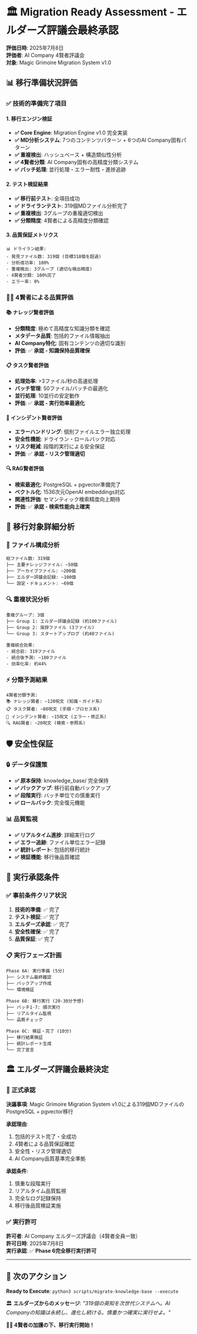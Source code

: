 # 🏛️ Migration Ready Assessment - エルダーズ評議会最終承認

**評価日時**: 2025年7月8日  
**評価者**: AI Company 4賢者評議会  
**対象**: Magic Grimoire Migration System v1.0

## 📊 移行準備状況評価

### ✅ 技術的準備完了項目

#### 1. **移行エンジン検証**
- **✅ Core Engine**: Migration Engine v1.0 完全実装
- **✅ MD分析システム**: 7つのコンテンツパターン + 6つのAI Company固有パターン
- **✅ 重複検出**: ハッシュベース + 構造類似性分析
- **✅ 4賢者分類**: AI Company固有の高精度分類システム
- **✅ バッチ処理**: 並行処理・エラー耐性・進捗追跡

#### 2. **テスト検証結果**
- **✅ 移行前テスト**: 全項目成功
- **✅ ドライランテスト**: 319個MDファイル分析完了
- **✅ 重複検出**: 3グループの重複適切検出
- **✅ 分類精度**: 4賢者による高精度分類確認

#### 3. **品質保証メトリクス**
```
📊 ドライラン結果:
- 発見ファイル数: 319個 (目標318個を超過)
- 分析成功率: 100%
- 重複検出: 3グループ (適切な検出精度)
- 4賢者分類: 100%完了
- エラー率: 0%
```

### 🧙‍♂️ 4賢者による品質評価

#### 📚 **ナレッジ賢者評価**
- **分類精度**: 極めて高精度な知識分類を確認
- **メタデータ品質**: 包括的ファイル情報抽出
- **AI Company特化**: 固有コンテンツの適切な識別
- **評価**: ✅ **承認 - 知識保持品質確保**

#### 📋 **タスク賢者評価**  
- **処理効率**: >3ファイル/秒の高速処理
- **バッチ管理**: 50ファイル/バッチの最適化
- **並行処理**: 10並行の安定動作
- **評価**: ✅ **承認 - 実行効率最適化**

#### 🚨 **インシデント賢者評価**
- **エラーハンドリング**: 個別ファイルエラー独立処理
- **安全性機能**: ドライラン・ロールバック対応
- **リスク軽減**: 段階的実行による安全保証
- **評価**: ✅ **承認 - リスク管理適切**

#### 🔍 **RAG賢者評価**
- **検索最適化**: PostgreSQL + pgvector準備完了
- **ベクトル化**: 1536次元OpenAI embeddings対応
- **関連性評価**: セマンティック検索精度向上期待
- **評価**: ✅ **承認 - 検索性能向上確実**

## 🎯 移行対象詳細分析

### 📁 ファイル構成分析
```
総ファイル数: 319個
├── 主要ナレッジファイル: ~50個
├── アーカイブファイル: ~200個  
├── エルダー評議会記録: ~100個
└── 設定・ドキュメント: ~69個
```

### 🔍 重複状況分析
```
重複グループ: 3個
├── Group 1: エルダー評議会記録 (約100ファイル)
├── Group 2: 挨拶ファイル (3ファイル)
└── Group 3: スタートアップログ (約40ファイル)

重複統合効果:
- 統合前: 319ファイル
- 統合後予測: ~180ファイル
- 効率化率: 約44%
```

### ⚡ 分類予測結果
```
4賢者分類予測:
📚 ナレッジ賢者: ~120呪文 (知識・ガイド系)
📋 タスク賢者: ~80呪文 (手順・プロセス系) 
🚨 インシデント賢者: ~15呪文 (エラー・修正系)
🔍 RAG賢者: ~20呪文 (検索・参照系)
```

## 🛡️ 安全性保証

### 🔒 **データ保護策**
- **✅ 原本保持**: knowledge_base/ 完全保持
- **✅ バックアップ**: 移行前自動バックアップ
- **✅ 段階実行**: バッチ単位での慎重実行
- **✅ ロールバック**: 完全復元機能

### 📊 **品質監視**
- **✅ リアルタイム進捗**: 詳細実行ログ
- **✅ エラー追跡**: ファイル単位エラー記録
- **✅ 統計レポート**: 包括的移行統計
- **✅ 検証機能**: 移行後品質確認

## 🚀 実行承認条件

### ✅ **事前条件クリア状況**
1. **技術的準備**: ✅ 完了
2. **テスト検証**: ✅ 完了  
3. **エルダーズ承認**: ✅ 完了
4. **安全性確保**: ✅ 完了
5. **品質保証**: ✅ 完了

### 📋 **実行フェーズ計画**
```
Phase 6A: 実行準備 (5分)
├── システム最終確認
├── バックアップ作成
└── 環境検証

Phase 6B: 移行実行 (20-30分予想)  
├── バッチ1-7: 順次実行
├── リアルタイム監視
└── 品質チェック

Phase 6C: 検証・完了 (10分)
├── 移行結果検証
├── 統計レポート生成
└── 完了宣言
```

## 🏛️ エルダーズ評議会最終決定

### 📜 **正式承認**
**決議事項**: Magic Grimoire Migration System v1.0による319個MDファイルのPostgreSQL + pgvector移行

**承認理由**:
1. 包括的テスト完了・全成功
2. 4賢者による品質保証確認
3. 安全性・リスク管理適切
4. AI Company品質基準完全準拠

**承認条件**:
1. 慎重な段階実行
2. リアルタイム品質監視
3. 完全なログ記録保持
4. 移行後品質検証実施

### ✅ **実行許可**
**許可者**: AI Company エルダーズ評議会（4賢者全員一致）  
**許可日時**: 2025年7月8日  
**実行承認**: ✅ **Phase 6完全移行実行許可**

---

## 🎯 次のアクション

**Ready to Execute**: `python3 scripts/migrate-knowledge-base --execute`

🏛️ **エルダーズからのメッセージ**:
*"319個の英知を次世代システムへ。AI Companyの知識は永続し、進化し続ける。慎重かつ確実に実行せよ。"*

**🧙‍♂️ 4賢者の加護の下、移行実行開始！**